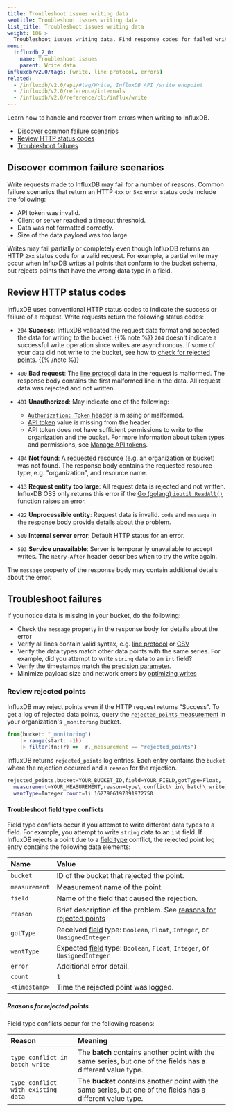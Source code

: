 ```yaml
---
title: Troubleshoot issues writing data
seotitle: Troubleshoot issues writing data
list_title: Troubleshoot issues writing data
weight: 106 >
  Troubleshoot issues writing data. Find response codes for failed writes. Discover how writes fail, from exceeding rate or payload limits, to syntax errors and schema conflicts. Find suggestions to fix failures.
menu:
  influxdb_2_0:
    name: Troubleshoot issues
    parent: Write data
influxdb/v2.0/tags: [write, line protocol, errors]
related:
  - /influxdb/v2.0/api/#tag/Write, InfluxDB API /write endpoint
  - /influxdb/v2.0/reference/internals
  - /influxdb/v2.0/reference/cli/influx/write
---
```

Learn how to handle and recover from errors when writing to InfluxDB.

- [Discover common failure scenarios](#discover-common-failure-scenarios)
- [Review HTTP status codes](#review-http-status-codes)
- [Troubleshoot failures](#troubleshoot-failures)

## Discover common failure scenarios

Write requests made to InfluxDB may fail for a number of reasons.
Common failure scenarios that return an HTTP `4xx` or `5xx` error status code include the following:

- API token was invalid.
- Client or server reached a timeout threshold.
- Data was not formatted correctly.
- Size of the data payload was too large.

Writes may fail partially or completely even though InfluxDB returns an HTTP `2xx` status code for a valid request.
For example, a partial write may occur when InfluxDB writes all points that conform to the bucket schema, but rejects points that have the wrong data type in a field.

## Review HTTP status codes

InfluxDB uses conventional HTTP status codes to indicate the success or failure of a request.
Write requests return the following status codes:

- `204` **Success**: InfluxDB validated the request data format and accepted the data for writing to the bucket.
    {{% note %}}
  `204` doesn't indicate a successful write operation since writes are asynchronous.
  If some of your data did not write to the bucket, see how to [check for rejected points](#review-rejected-points).
    {{% /note %}}

- `400` **Bad request**: The [line protocol](/influxdb/v2.0/reference/syntax/line-protocol/) data in the request is malformed.
  The response body contains the first malformed line in the data. All request data was rejected and not written.
- `401` **Unauthorized**: May indicate one of the following:
  - [`Authorization: Token` header](/influxdb/v2.0/api-guide/api_intro/#authentication) is missing or malformed.
  - [API token](/influxdb/v2.0/api-guide/api_intro/#authentication) value is missing from the header.
  - API token does not have sufficient permissions to write to the organization and the bucket.
    For more information about token types and permissions, see [Manage API tokens](/influxdb/v2.0/security/tokens/).
- `404` **Not found**: A requested resource (e.g. an organization or bucket) was not found.
  The response body contains the requested resource type, e.g. "organization", and resource name.
- `413` **Request entity too large**: All request data is rejected and not written.
  InfluxDB OSS only returns this error if the [Go (golang) `ioutil.ReadAll()`](https://pkg.go.dev/io/ioutil#ReadAll) function raises an error. 
- `422` **Unprocessible entity**: Request data is invalid. `code` and `message` in the response body provide details about the problem.
- `500` **Internal server error**: Default HTTP status for an error.
- `503` **Service unavailable**: Server is temporarily unavailable to accept writes.
  The `Retry-After` header describes when to try the write again.

The `message` property of the response body may contain additional details about the error.

## Troubleshoot failures

If you notice data is missing in your bucket, do the following:

- Check the `message` property in the response body for details about the error
- Verify all lines contain valid syntax, e.g. [line protocol](/influxdb/v2.0/reference/syntax/line-protocol/) or [CSV](/influxdb/v2.0/reference/syntax/annotated-csv/)
- Verify the data types match other data points with the same series.
  For example, did you attempt to write `string` data to an `int` field?
- Verify the timestamps match the [precision parameter](/influxdb/v2.0/write-data/#timestamp-precision).
- Minimize payload size and network errors by [optimizing writes](/influxdb/v2.0/write-data/best-practices/optimize-writes/) 

### Review rejected points

InfluxDB may reject points even if the HTTP request returns "Success".
To get a log of rejected data points, query the [`rejected_points` measurement](/influxdb/v2.0/reference/internals/system-buckets/#_monitoring-bucket-schema) in your organization's `_monitoring` bucket.

```js
from(bucket: "_monitoring")
    |> range(start: -1h)
    |> filter(fn:(r) =>  r._measurement == "rejected_points")
```

InfluxDB returns `rejected_points` log entries.
Each entry contains the `bucket` where the rejection occurred and a `reason` for the rejection.

```sh
rejected_points,bucket=YOUR_BUCKET_ID,field=YOUR_FIELD,gotType=Float,
  measurement=YOUR_MEASUREMENT,reason=type\ conflict\ in\ batch\ write,
  wantType=Integer count=1i 1627906197091972750
```

#### Troubleshoot field type conflicts

Field type conflicts occur if you attempt to write different data types to a field.
For example, you attempt to write `string` data to an `int` field.
If InfluxDB rejects a point due to a [field type](/influxdb/v2.0/reference/key-concepts/data-elements/#field-value) conflict, the rejected point log entry contains the following data elements:

| Name          | Value                                                                                                                                        |
|:------        |:-----                                                                                                                                        |
| `bucket`      | ID of the bucket that rejected the point.                                                                                                    |
| `measurement` | Measurement name of the point.                                                                                                               |
| `field`       | Name of the field that caused the rejection.                                                                                                 |
| `reason`      | Brief description of the problem. See [reasons for rejected points](#reasons-for-rejected-points)                                            |
| `gotType`     | Received [field](/influxdb/v2.0/reference/key-concepts/data-elements/#field-value) type: `Boolean`, `Float`, `Integer`, or `UnsignedInteger` |
| `wantType`    | Expected [field](/influxdb/v2.0/reference/key-concepts/data-elements/#field-value) type: `Boolean`, `Float`, `Integer`, or `UnsignedInteger` |
| `error`       | Additional error detail.                                                                                                                     |
| `count`       | `1`                                                                                                                                          |
| `<timestamp>` | Time the rejected point was logged.                                                                                                          |

##### Reasons for rejected points

Field type conflicts occur for the following reasons:

| Reason                             | Meaning                                                                                                       |
|:------                             |:-------                                                                                                       |
| `type conflict in batch write`     | The **batch** contains another point with the same series, but one of the fields has a different value type.  |
| `type conflict with existing data` | The **bucket** contains another point with the same series, but one of the fields has a different value type. |

